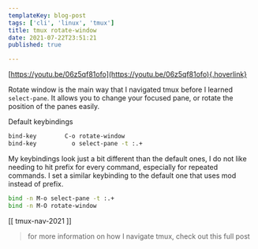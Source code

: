```yaml
---
templateKey: blog-post
tags: ['cli', 'linux', 'tmux']
title: tmux rotate-window
date: 2021-07-22T23:51:21
published: true

---
```


[https://youtu.be/06z5qf81ofo](https://youtu.be/06z5qf81ofo){.hoverlink}

Rotate window is the main way that I navigated tmux before I learned
`select-pane`.  It allows you to change your focused pane, or rotate the
position of the panes easily.

Default keybindings

``` bash
bind-key        C-o rotate-window
bind-key          o select-pane -t :.+
```

My keybindings look just a bit different than the default ones, I do not like
needing to hit prefix for every command, especially for repeated commands.  I
set a similar keybinding to the default one that uses mod instead of prefix.

``` bash
bind -n M-o select-pane -t :.+
bind -n M-O rotate-window
```

[[ tmux-nav-2021 ]]

> for more information on how I navigate tmux, check out this full post
